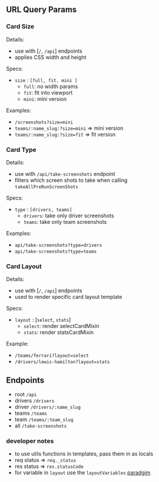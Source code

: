 ## **URL Query Params**

### **Card Size**

Details:

- use with [`/`, `/api`] endpoints
- applies CSS width and height

Specs:
- `size` : `[full, fit, mini ]`
    - `full`: no width params
    - `fit`: fit into viewport
    - `mini`: mini version 

Examples:
- `/screenshots?size=mini`
- `teams/:name_slug:?size=mini` => mini version 
- `teams/:name_slug:?size=fit` => fit version

### **Card Type**

Details:

- use with `/api/take-screenshots` endpoint
- filters which screen shots to take when  calling `takeAllPreRunScreenShots`

Specs:
- `type` : `[drivers, teams]`
    - `drivers`: take only driver screenshots
    - `teams`: take only team screenshots

Examples:
- `api/take-screenshots?type=drivers`
- `api/take-screenshots?type=teams`

### **Card Layout**

Details:

- use with [`/`, `/api`] endpoints
- used to render specific card layout template

Specs:

- `layout` : [`select`, `stats`]
    - `select`: render selectCardMixin
    - `stats`: render statsCardMixin 

Example:
- `/teams/ferrari?layout=select`
- `/drivers/lewis-hamilton?layout=stats`

## Endpoints

- root `/api`
- drivers `/drivers`
- driver `/drivers/:name_slug`
- teams `/teams`
- team `/teams/:team_slug`
- all `/take-screenshots`


### developer notes

- to use utils functions in templates, pass them in as locals
- req status => `req._status`
- res status => `res.statusCode`
- for variable in `layout` use the `layoutVariables` [paradgim](https://gist.github.com/viktorbezdek/9665226)
